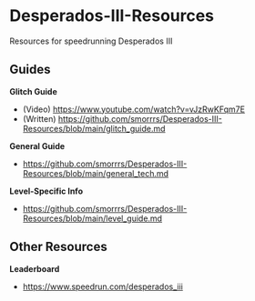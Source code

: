 # Desperados-III-Resources
Resources for speedrunning Desperados III

## Guides

**Glitch Guide**
* (Video) https://www.youtube.com/watch?v=vJzRwKFqm7E
* (Written) https://github.com/smorrrs/Desperados-III-Resources/blob/main/glitch_guide.md

**General Guide**
* https://github.com/smorrrs/Desperados-III-Resources/blob/main/general_tech.md

**Level-Specific Info**
* https://github.com/smorrrs/Desperados-III-Resources/blob/main/level_guide.md


## Other Resources

**Leaderboard**
* https://www.speedrun.com/desperados_iii
